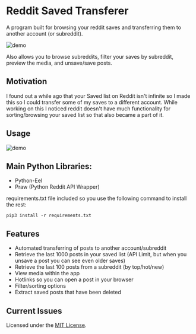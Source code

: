 # Reddit Saved Transferer

A program built for browsing your reddit saves and transferring them to another account (or subreddit).

![demo](https://github.com/DeeFrancois/RedditSavedExplorer_EEL_Version/blob/main/DocumentationImages/demo.png)

Also allows you to browse subreddits, filter your saves by subreddit, preview the media, and unsave/save posts.

## Motivation

I found out a while ago that your Saved list on Reddit isn't infinite so I made this so I could transfer some of my saves to a different account. 
While working on this I noticed reddit doesn't have much functionality for sorting/browsing your saved list so that also became a part of it.

## Usage

![demo](https://github.com/DeeFrancois/RedditSavedExplorer_EEL_Version/blob/main/DocumentationImages/demo.gif)

## Main Python Libraries:
- Python-Eel 
- Praw (Python Reddit API Wrapper)

requirements.txt file included so you use the following command to install the rest:

    pip3 install -r requirements.txt

## Features
- Automated transferring of posts to another account/subreddit
- Retrieve the last 1000 posts in your saved list (API Limit, but when you unsave a post you can see even older saves)
- Retrieve the last 100 posts from a subreddit (by top/hot/new)
- View media within the app
- Hotlinks so you can open a post in your browser
- Filter/sorting options
- Extract saved posts that have been deleted

## Current Issues

Licensed under the [MIT License](LICENSE).
